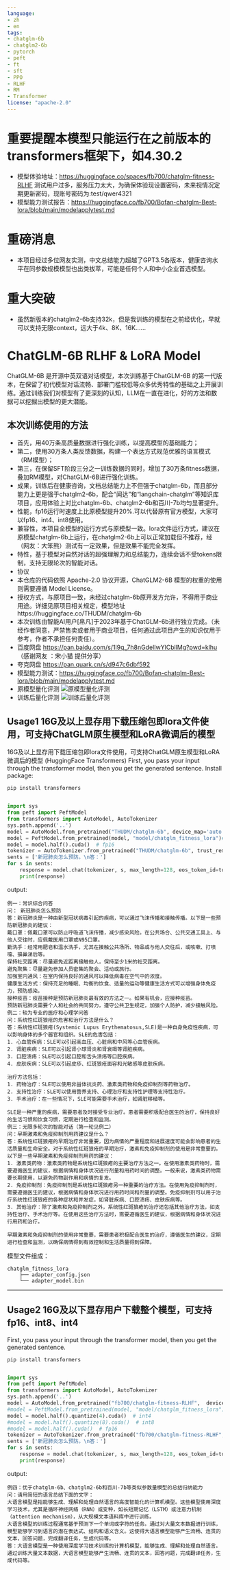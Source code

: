 ```yaml
---
language:
- zh
- en
tags:
- chatglm-6b
- chatglm2-6b
- pytorch
- peft
- ft
- sft
- PPO
- RLHF
- RM
- Transformer
license: "apache-2.0"
---
```

# 重要提醒本模型只能运行在之前版本的transformers框架下，如4.30.2
- 模型体验地址：https://huggingface.co/spaces/fb700/chatglm-fitness-RLHF 测试用户过多，服务压力太大，为确保体验现设置密码，未来视情况定期更新密码，现账号密码为:test/qwer4321
- 模型能力测试报告：https://huggingface.co/fb700/Bofan-chatglm-Best-lora/blob/main/modelapplytest.md
# 重磅消息
- 本项目经过多位网友实测，中文总结能力超越了GPT3.5各版本，健康咨询水平在同参数规模模型也出类拔萃，可能是任何个人和中小企业首选模型。
# 重大突破
- 虽然新版本的chatglm2-6b支持32k，但是我训练的模型在之前经优化，早就可以支持无限context，远大于4k、8K、16K......
# ChatGLM-6B RLHF & LoRA Model

ChatGLM-6B 是开源中英双语对话模型，本次训练基于ChatGLM-6B 的第一代版本，在保留了初代模型对话流畅、部署门槛较低等众多优秀特性的基础之上开展训练。通过训练我们对模型有了更深刻的认知，LLM在一直在进化，好的方法和数据可以挖掘出模型的更大潜能。
## 本次训练使用的方法

- 首先，用40万条高质量数据进行强化训练，以提高模型的基础能力；
- 第二，使用30万条人类反馈数据，构建一个表达方式规范优雅的语言模式（RM模型）；
- 第三，在保留SFT阶段三分之一训练数据的同时，增加了30万条fitness数据，叠加RM模型，对ChatGLM-6B进行强化训练。
- 成果，训练后在健康咨询，文档总结能力上不但强于chatglm-6b，而且部分能力上更是强于chatglm2-6b，配合“闻达”和“langchain-chatglm”等知识库项目，应用体验上对比chatglm-6b、chatglm2-6b和百川-7b均匀显著提升。
- 性能，fp16运行时速度上比原模型提升20%.可以代替原有官方模型，大家可以fp16、int4、int8使用。
- 兼容性，本项目全模型的运行方式与原模型一致。lora文件运行方式，建议在原模型chatglm-6b上运行，在chatglm2-6b上可以正常加载但不推荐，经（网友：大笨熊）测试有一定效果，但是效果不能完全发挥。
- 特性，基于模型对自然对话的超强理解力和总结能力，连续会话不受tokens限制，支持无限轮次的智能对话。
- 协议
- 本仓库的代码依照 Apache-2.0 协议开源，ChatGLM2-6B 模型的权重的使用则需要遵循 Model License。
- 授权方式，与原项目一致，未经过chatglm-6b原开发方允许，不得用于商业用途。详细见原项目相关规定，模型地址https://huggingface.co/THUDM/chatglm-6b
- 本次训练由智能AI用户[帛凡]于2023年基于ChatGLM-6b进行独立完成。（未经作者同意，严禁售卖或者用于商业项目，任何通过此项目产生的知识仅用于参考，作者不承担任何责任）。
- 百度网盘 https://pan.baidu.com/s/1l9q_7h8nGdelIwYlCbllMg?pwd=klhu （感谢网友 ：宋小猫 提供分享）
- 夸克网盘 https://pan.quark.cn/s/d947c6dbf592
- 模型能力测试：https://huggingface.co/fb700/Bofan-chatglm-Best-lora/blob/main/modelapplytest.md
- 原模型量化评测
![原模型量化评测](glm_eval.jpg)
- 训练后量化评测
![训练后量化评测](lora_eva.jpg)
## Usage1 16G及以上显存用下载压缩包即lora文件使用，可支持ChatGLM原生模型和LoRA微调后的模型
16G及以上显存用下载压缩包即lora文件使用，可支持ChatGLM原生模型和LoRA微调后的模型
(HuggingFace Transformers)
First, you pass your input through the transformer model, then you get the generated sentence.
Install package:
```
pip install transformers 
```

```python

import sys
from peft import PeftModel
from transformers import AutoModel, AutoTokenizer
sys.path.append('..')
model = AutoModel.from_pretrained("THUDM/chatglm-6b", device_map='auto')
model = PeftModel.from_pretrained(model, "model/chatglm_fitness_lora")#"model/chatglm_fitness_lora"为您下载本项目压缩包后，解压后本地lora目录
model = model.half().cuda()  # fp16
tokenizer = AutoTokenizer.from_pretrained("THUDM/chatglm-6b", trust_remote_code=True)
sents = ['新冠肺炎怎么预防。\n答：']
for s in sents:
    response = model.chat(tokenizer, s, max_length=128, eos_token_id=tokenizer.eos_token_id)
    print(response)
```
output:
```shell
例一：常识综合问答
问： 新冠肺炎怎么预防
答：新冠肺炎是一种由新型冠状病毒引起的疾病，可以通过飞沫传播和接触传播。以下是一些预防新冠肺炎的建议：
戴口罩：佩戴口罩可以防止呼吸道飞沫传播，减少感染风险。在公共场合、公共交通工具上、与他人交往时，应佩戴医用口罩或N95口罩。
勤洗手：经常用肥皂和温水洗手，尤其在接触公共场所、物品或与他人交往后，或咳嗽、打喷嚏、擤鼻涕后等。
保持社交距离：尽量避免近距离接触他人，保持至少1米的社交距离。
避免聚集：尽量避免参加人员密集的聚会、活动或旅行。
加强室内通风：在室内保持良好的通风可以降低病毒在空气中的浓度。
健康生活方式：保持充足的睡眠、均衡的饮食、适量的运动等健康生活方式可以增强身体免疫力，预防感染。
接种疫苗：疫苗接种是预防新冠肺炎最有效的方法之一。如果有机会，应接种疫苗。
预防新冠肺炎需要个人和社会的共同努力，遵守公共卫生规定，加强个人防护，减少接触风险。
例二：较为专业的医疗和心理学问答
问：系统性红斑狼疮的危害和治疗方法是什么？
答：系统性红斑狼疮(Systemic Lupus Erythematosus,SLE)是一种自身免疫性疾病，可以影响身体的多个器官和组织。SLE的危害包括：
1. 心血管疾病：SLE可以引起高血压、心脏病和中风等心血管疾病。
2. 肾脏疾病：SLE可以引起肾小球肾炎和肾衰竭等肾脏疾病。
3. 口腔溃疡：SLE可以引起口腔和舌头溃疡等口腔疾病。
4. 皮肤疾病：SLE可以引起皮疹、红斑狼疮面容和光敏感等皮肤疾病。

治疗方法包括：
1. 药物治疗：SLE可以使用非甾体抗炎药、激素类药物和免疫抑制剂等药物治疗。
2. 支持性治疗：SLE可以使用营养支持、心理治疗和支持性护理等支持性治疗。
3. 手术治疗：在一些情况下，SLE可能需要手术治疗，如肾脏移植等。

SLE是一种严重的疾病，需要患者及时接受专业治疗。患者需要积极配合医生的治疗，保持良好的生活习惯和饮食习惯，定期进行检查和监测。
例三：无限多轮次的智能对话（第一轮见例二）
问：早期激素和免疫抑制剂用药建议是什么？
答：系统性红斑狼疮的早期治疗非常重要，因为病情的严重程度和进展速度可能会影响患者的生活质量和生命安全。对于系统性红斑狼疮的早期治疗，激素和免疫抑制剂的使用是非常重要的。以下是一些早期激素和免疫抑制剂用药的建议：
1. 激素类药物：激素类药物是系统性红斑狼疮的主要治疗方法之一。在使用激素类药物时，需要遵循医生的建议，根据病情和身体状况进行剂量和用药时间的调整。一般来说，激素类药物需要长期使用，以避免药物副作用和病情的复发。
2. 免疫抑制剂：免疫抑制剂是系统性红斑狼疮另一种重要的治疗方法。在使用免疫抑制剂时，需要遵循医生的建议，根据病情和身体状况进行用药时间和剂量的调整。免疫抑制剂可以用于治疗系统性红斑狼疮的各种症状和并发症，如肾脏疾病、口腔溃疡、皮肤疾病等。
3. 其他治疗：除了激素和免疫抑制剂之外，系统性红斑狼疮的治疗还包括其他治疗方法，如支持性治疗、手术治疗等。在使用这些治疗方法时，需要遵循医生的建议，根据病情和身体状况进行用药和治疗。

早期激素和免疫抑制剂的使用非常重要，需要患者积极配合医生的治疗，遵循医生的建议，定期进行检查和监测，以确保病情得到有效控制和生活质量得到保障。
```

模型文件组成：
```
chatglm_fitness_lora
    ├── adapter_config.json
    └── adapter_model.bin
```
--------------------------------------------------------------------------------
## Usage2 16G及以下显存用户下载整个模型，可支持fp16、int8、int4
First, you pass your input through the transformer model, then you get the generated sentence.
```
pip install transformers 

```

```python

import sys
from peft import PeftModel
from transformers import AutoModel, AutoTokenizer
sys.path.append('..')
model = AutoModel.from_pretrained("fb700/chatglm-fitness-RLHF",  device_map='auto')#fb700/chatglm-fitness-RLHF为hg自动下载地址，如已经自行下载请替换
#model = PeftModel.from_pretrained(model, "model/chatglm_fitness_lora") # lora文件保存目录
model = model.half().quantize(4).cuda()  # int4
#model = model.half().quantize(8).cuda()  # int8
#model = model.half().cuda()  # fp16
tokenizer = AutoTokenizer.from_pretrained("fb700/chatglm-fitness-RLHF", trust_remote_code=True)
sents = ['新冠肺炎怎么预防。\n答：']
for s in sents:
    response = model.chat(tokenizer, s, max_length=128, eos_token_id=tokenizer.eos_token_id)
    print(response)
```
output:
```shell
例四：优于chatglm-6b、chatglm2-6b和百川-7b等类似参数量模型的总结归纳能力
问：请用简短的语言总结下面的文字：
大语言模型是指能够生成、理解和处理自然语言的高度智能化的计算机模型。这些模型使用深度学习技术，尤其是循环神经网络（RNN）或变种，如长短期记忆（LSTM）或注意力机制（attention mechanism），从大规模文本语料库中进行训练。
大语言模型的训练过程通常基于预测下一个单词或字符的任务。通过对大量文本数据进行训练，模型能够学习到语言的潜在表达式、结构和语义含义。这使得大语言模型能够产生流畅、连贯的文本，回答问题，完成翻译任务，生成代码等。
答：大语言模型是一种使用深度学习技术训练的计算机模型，能够生成、理解和处理自然语言。通过训练大量文本数据，大语言模型能够产生流畅、连贯的文本，回答问题，完成翻译任务，生成代码等。
```